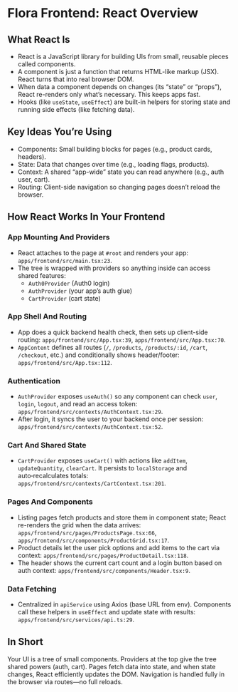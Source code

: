 # Flora Frontend: React Overview

## What React Is

- React is a JavaScript library for building UIs from small, reusable pieces called components.
- A component is just a function that returns HTML-like markup (JSX). React turns that into real browser DOM.
- When data a component depends on changes (its “state” or “props”), React re-renders only what’s necessary. This keeps apps fast.
- Hooks (like `useState`, `useEffect`) are built-in helpers for storing state and running side effects (like fetching data).

## Key Ideas You’re Using

- Components: Small building blocks for pages (e.g., product cards, headers).
- State: Data that changes over time (e.g., loading flags, products).
- Context: A shared “app-wide” state you can read anywhere (e.g., auth user, cart).
- Routing: Client-side navigation so changing pages doesn’t reload the browser.

## How React Works In Your Frontend

### App Mounting And Providers

- React attaches to the page at `#root` and renders your app: `apps/frontend/src/main.tsx:23`.
- The tree is wrapped with providers so anything inside can access shared features:
  - `Auth0Provider` (Auth0 login)
  - `AuthProvider` (your app’s auth glue)
  - `CartProvider` (cart state)

### App Shell And Routing

- App does a quick backend health check, then sets up client-side routing: `apps/frontend/src/App.tsx:39`, `apps/frontend/src/App.tsx:70`.
- `AppContent` defines all routes (`/`, `/products`, `/products/:id`, `/cart`, `/checkout`, etc.) and conditionally shows header/footer: `apps/frontend/src/App.tsx:112`.

### Authentication

- `AuthProvider` exposes `useAuth()` so any component can check `user`, `login`, `logout`, and read an access token: `apps/frontend/src/contexts/AuthContext.tsx:29`.
- After login, it syncs the user to your backend once per session: `apps/frontend/src/contexts/AuthContext.tsx:52`.

### Cart And Shared State

- `CartProvider` exposes `useCart()` with actions like `addItem`, `updateQuantity`, `clearCart`. It persists to `localStorage` and auto‑recalculates totals: `apps/frontend/src/contexts/CartContext.tsx:201`.

### Pages And Components

- Listing pages fetch products and store them in component state; React re-renders the grid when the data arrives: `apps/frontend/src/pages/ProductsPage.tsx:66`, `apps/frontend/src/components/ProductGrid.tsx:17`.
- Product details let the user pick options and add items to the cart via context: `apps/frontend/src/pages/ProductDetail.tsx:118`.
- The header shows the current cart count and a login button based on auth context: `apps/frontend/src/components/Header.tsx:9`.

### Data Fetching

- Centralized in `apiService` using Axios (base URL from env). Components call these helpers in `useEffect` and update state with results: `apps/frontend/src/services/api.ts:29`.

## In Short

Your UI is a tree of small components. Providers at the top give the tree shared powers (auth, cart). Pages fetch data into state, and when state changes, React efficiently updates the DOM. Navigation is handled fully in the browser via routes—no full reloads.
